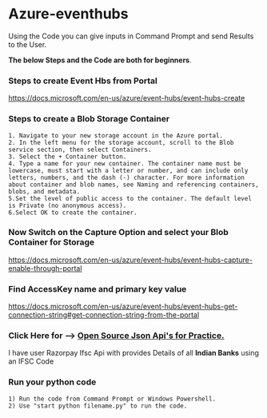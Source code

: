 # Azure-eventhubs

Using the Code you can give inputs in Command Prompt and send Results to the User. 

**The below Steps and the Code are both for beginners**.  

### Steps to create Event Hbs from Portal
https://docs.microsoft.com/en-us/azure/event-hubs/event-hubs-create

### Steps to create a Blob Storage Container
```
1. Navigate to your new storage account in the Azure portal.
2. In the left menu for the storage account, scroll to the Blob service section, then select Containers.
3. Select the + Container button.
4. Type a name for your new container. The container name must be lowercase, must start with a letter or number, and can include only letters, numbers, and the dash (-) character. For more information about container and blob names, see Naming and referencing containers, blobs, and metadata.
5.Set the level of public access to the container. The default level is Private (no anonymous access).
6.Select OK to create the container.
```

### Now Switch on the Capture Option and select your Blob Container for Storage
https://docs.microsoft.com/en-us/azure/event-hubs/event-hubs-capture-enable-through-portal

### Find AccessKey name and primary key value
https://docs.microsoft.com/en-us/azure/event-hubs/event-hubs-get-connection-string#get-connection-string-from-the-portal

### Click Here for --> [Open Source Json Api's for Practice.](https://github.com/public-apis/public-apis) 
I have user Razorpay Ifsc Api with provides Details of all **Indian Banks** using an IFSC Code

### Run your python code
```
1) Run the code from Command Prompt or Windows Powershell.
2) Use "start python filename.py" to run the code.
```
